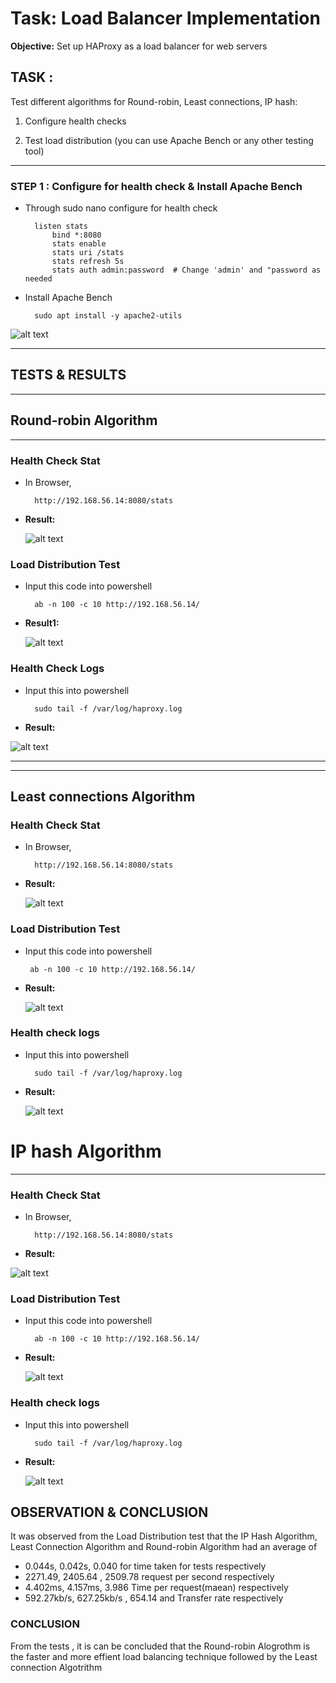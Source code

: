 # Task: Load Balancer Implementation
**Objective:** Set up HAProxy as a load balancer for web servers

## **TASK :**
Test different algorithms for Round-robin, Least connections, IP hash:

1. Configure health checks

2. Test load distribution (you can use Apache Bench or any other testing tool)




*****

### STEP 1 : Configure for health check & Install Apache Bench 

* Through sudo nano configure for health check

        listen stats
            bind *:8080  
            stats enable  
            stats uri /stats  
            stats refresh 5s  
            stats auth admin:password  # Change 'admin' and "password as     needed


* Install Apache Bench 

        sudo apt install -y apache2-utils 

![alt text](<../Documentation/Sreenshot/install_tester.png>)

*******


## **TESTS & RESULTS**

*******



## **Round-robin Algorithm**

***********************



### Health Check Stat

* In Browser, 

        http://192.168.56.14:8080/stats

* **Result:**

   ![alt text](<../Documentation/Screenshot/first stat.png>)



### Load Distribution Test

* Input this code into powershell

        ab -n 100 -c 10 http://192.168.56.14/

* **Result1:**

   ![alt text](<../Documentation/Sreenshot/health check final.png>)


### Health Check Logs

* Input this into powershell

        sudo tail -f /var/log/haproxy.log



* **Result:**

![alt text](<../Documentation/Sreenshot/health check.png>)



*************************************************


***********************************************





## Least connections Algorithm


### Health Check Stat

* In Browser, 

        http://192.168.56.14:8080/stats


* **Result:**

  ![alt text](<../Documentation/Sreenshot/least conn state.png>)


### **Load Distribution Test**

 * Input this code into powershell

        ab -n 100 -c 10 http://192.168.56.14/


* **Result:**

  ![alt text](<../Documentation/Sreenshot/least connnect out1.png>)

### Health check logs

* Input this into powershell

        sudo tail -f /var/log/haproxy.log


* **Result:**

  ![alt text](<../Documentation/Sreenshot/least conn log 2.png>)


# IP hash Algorithm

*******

### Health Check Stat

* In Browser, 

        http://192.168.56.14:8080/stats


* **Result:**

![alt text](<../Documentation/Sreenshot/hash stATE.png>)



### **Load Distribution Test**


* Input this code into powershell

        ab -n 100 -c 10 http://192.168.56.14/


* **Result:**

  ![alt text](<../Documentation/Sreenshot/hash output 1.png>)


### Health check logs

* Input this into powershell

        sudo tail -f /var/log/haproxy.log


* **Result:**

  ![alt text](<../Documentation/Sreenshot/hash log.png>)



## OBSERVATION & CONCLUSION

It was observed from the Load Distribution test that the IP Hash Algorithm, Least Connection Algorithm  and Round-robin Algorithm  had an average of 

* 0.044s, 0.042s, 0.040  for time taken for tests respectively
* 2271.49, 2405.64 , 2509.78 request per second respectively
* 4.402ms, 4.157ms, 3.986 Time per request(maean)  respectively
* 592.27kb/s, 627.25kb/s , 654.14 and Transfer rate respectively 

### CONCLUSION

From the tests , it is can be concluded that the Round-robin Alogrothm is the faster and more effient load balancing technique followed by the Least connection Algotrithm
